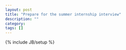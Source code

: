 ```yaml
---
layout: post
title: "Prepare for the summer internship interview"
description: ""
category: 
tags: []
---
```

{% include JB/setup %}
